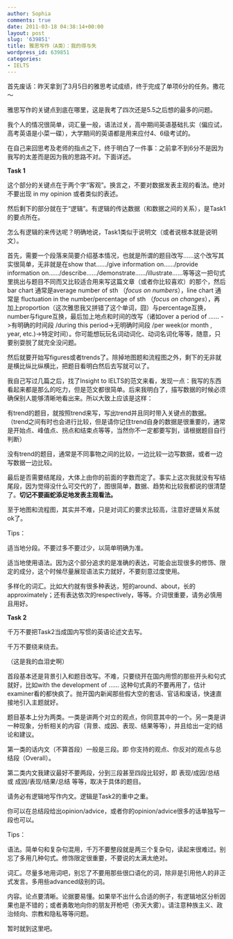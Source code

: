 ```yaml
---
author: Sophia
comments: true
date: 2011-03-18 04:38:14+00:00
layout: post
slug: '639851'
title: 雅思写作（A类）：我的得与失
wordpress_id: 639851
categories:
- IELTS
---
```


首先废话：昨天拿到了3月5日的雅思考试成绩，终于完成了单项6分的任务。撒花～

雅思写作的关键点到底在哪里，这是我考了四次还是5.5之后想的最多的问题。

我个人的情况很简单，词汇量一般，语法过关，高中期间英语基础扎实（偏应试，高考英语是小菜一碟），大学期间的英语都是用来应付4、6级考试的。

在自己来回思考及老师的指点之下，终于明白了一件事：之前拿不到6分不是因为我写的太差而是因为我的思路不对。下面详述。

**Task 1**

这个部分的关键点在于两个字“客观”。换言之，不要对数据发表主观的看法。绝对不要出现 in my opinion 或者类似的表述。

然后剩下的部分就在于“逻辑”。有逻辑的传达数据（和数据之间的关系），是Task1的要点所在。

怎么有逻辑的来传达呢？明确地说，Task1类似于说明文（或者说根本就是说明文）。

首先，需要一个段落来简要介绍基本情况，也就是所谓的题目改写……这个改写其实很简单，无非就是在show that……/give information on……/provide information on……/describe……/demonstrate……/illustrate……等等这一把句式里挑出与题目不同而又比较适合用来写这篇文章（或者你比较喜欢）的那个，然后bar chart 通常是average number of sth （_focus on numbers_），line chart 通常是 fluctuation in the number/percentage of sth （_focus on changes_），再加上proportion（这次雅思我又拼错了这个单词，囧）与percentage互换，number与figure互换，最后加上地点和时间的改写（诸如over a period of …… ->有明确的时间段 /during this period->无明确时间段 /per week(or month , year, etc.)->特定时间）。你可能想玩玩名词动词化、动词名词化等等，随意，只要别耍脱了就完全没问题。

然后就要开始写figures或者trends了。除掉地图题和流程图之外，剩下的无非就是横比纵比纵横比，把题目看明白然后去写就可以了。

我自己写过几篇之后，找了Insight to IELTS的范文来看，发现一点：我写的东西看起来都是那么的吃力，但是范文都很简单。后来我明白了，描写数据的时候必须确保别人能够清晰地看出来。所以大致上应该是这样：

有trend的题目，就按照trend来写，写出trend并且同时带入关键点的数据。（trend之间有时也会进行比较，但是请你记住trend自身的数据是很重要的，通常是开始点、峰值点、拐点和结束点等等，当然你不一定都要写到，请根据题目自行判断）

没有trend的题目，通常是不同事物之间的比较，一边比较一边写数据，或者一边写数据一边比较。

最后是否需要结尾段，大体上由你的前面的字数而定了。事实上这次我就没有写结尾段，因为觉得没什么可交代的了，图很简单，数据、趋势和比较我都说的很清楚了。**切记不要画蛇添足地发表主观看法。**

至于地图和流程图，其实并不难，只是对词汇的要求比较高，注意好逻辑关系就ok了。

Tips：

适当地分段。不要过多不要过少，以简单明确为准。

适当地使用语法。因为这个部分追求的是准确的表达，可能会出现很多的修饰、限定的成分，这个时候尽量展现语法实力就好，不要刻意过度使用。

多样化的词汇。比如大约就有很多种表达，短的around、about，长的approximately；还有表达依次的respectively，等等。介词很重要，请务必慎用且用好。



**Task 2**

千万不要把Task2当成国内写惯的英语论述文去写。

千万不要绕来绕去。

（这是我的血泪史啊）

首段基本还是背景引入和题目改写。不难，只要绕开在国内用惯的那些开头和句式就好，比如with the development of …… 这种句式真的不要再用了，估计examiner看的都快疯了。抛开国内新闻那些假大空的套话、官话和废话，快速直接地引入主题就好。

题目基本上分为两类。一类是讲两个对立的观点，你同意其中的一个。另一类是讲一种现象，分析相关的内容（背景、成因、表现、结果等等），并且给出一定的结论和建议。

第一类的话内文（不算首段）一般是三段。即 你支持的观点、你反对的观点与总结段（Overall）。

第二类内文我建议最好不要两段，分到三段甚至四段比较好，即 表现/成因/总结 或 成因/表现/结果/总结 等等，取决于具体的题目。

请务必有逻辑地写作内文。逻辑是Task2的重中之重。

你可以在总结段给出opinion/advice，或者你的opinion/advice很多的话单独写一段也可以。

Tips：

语法。简单句和复杂句混用，千万不要整段就是两三个复杂句，读起来很难过。别忘了多用几种句式。修饰限定很重要，不要说的太满太绝对。

词汇。尽量多地用词吧，别忘了不要用那些很口语化的词，除非是引用他人的非正式发言。多用些advanced级别的词。

内容。论点要清晰。论据要易懂。如果举不出什么合适的例子，有逻辑地区分析因果也是不错的；或者勇敢地向你的朋友开枪吧（弥天大雾）。请注意种族主义、政治倾向、宗教和隐私等等问题。



暂时就到这里吧。


